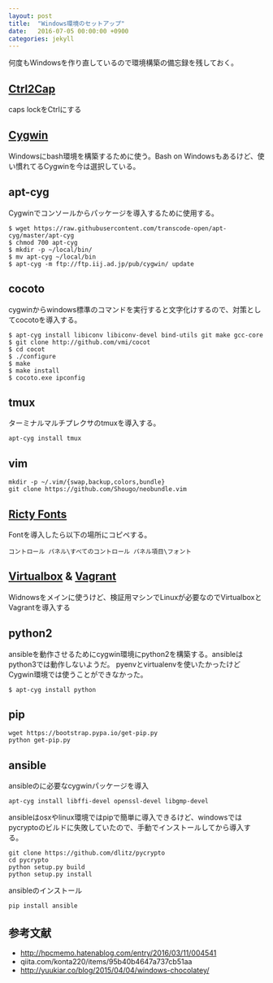 ```yaml
---
layout: post
title:  "Windows環境のセットアップ"
date:   2016-07-05 00:00:00 +0900
categories: jekyll
---
```


何度もWindowsを作り直しているので環境構築の備忘録を残しておく。

## [Ctrl2Cap](https://technet.microsoft.com/ja-jp/sysinternals/bb897578.aspx)

caps lockをCtrlにする

## [Cygwin](https://cygwin.com/packages/)

Windowsにbash環境を構築するために使う。Bash on
Windowsもあるけど、使い慣れてるCygwinを今は選択している。

## apt-cyg

Cygwinでコンソールからパッケージを導入するために使用する。

```
$ wget https://raw.githubusercontent.com/transcode-open/apt-cyg/master/apt-cyg
$ chmod 700 apt-cyg
$ mkdir -p ~/local/bin/
$ mv apt-cyg ~/local/bin
$ apt-cyg -m ftp://ftp.iij.ad.jp/pub/cygwin/ update
```

## cocoto

cygwinからwindows標準のコマンドを実行すると文字化けするので、対策としてcocotoを導入する。

```
$ apt-cyg install libiconv libiconv-devel bind-utils git make gcc-core
$ git clone http://github.com/vmi/cocot
$ cd cocot
$ ./configure
$ make
$ make install
$ cocoto.exe ipconfig
```

## tmux

ターミナルマルチプレクサのtmuxを導入する。

```
apt-cyg install tmux
```

## vim 

```
mkdir -p ~/.vim/{swap,backup,colors,bundle}
git clone https://github.com/Shougo/neobundle.vim
```

## [Ricty Fonts](http://www.rs.tus.ac.jp/yyusa/ricty_diminished.html)

Fontを導入したら以下の場所にコピペする。

```
コントロール パネル\すべてのコントロール パネル項目\フォント
```


## [Virtualbox](https://www.virtualbox.org/wiki/Downloads) & [Vagrant](https://www.vagrantup.com/)

Widnowsをメインに使うけど、検証用マシンでLinuxが必要なのでVirtualboxとVagrantを導入する

## python2

ansibleを動作させるためにcygwin環境にpython2を構築する。ansibleはpython3では動作しないようだ。
pyenvとvirtualenvを使いたかったけどCygwin環境では使うことができなかった。

```
$ apt-cyg install python
```

## pip

```
wget https://bootstrap.pypa.io/get-pip.py
python get-pip.py
```

## ansible

ansibleのに必要なcygwinパッケージを導入

```
apt-cyg install libffi-devel openssl-devel libgmp-devel
```

ansibleはosxやlinux環境ではpipで簡単に導入できるけど、windowsではpycryptoのビルドに失敗していたので、手動でインストールしてから導入する。

```
git clone https://github.com/dlitz/pycrypto
cd pycrypto
python setup.py build
python setup.py install
```

ansibleのインストール

```
pip install ansible
```

## 参考文献

 * http://hpcmemo.hatenablog.com/entry/2016/03/11/004541
 * qiita.com/konta220/items/95b40b4647a737cb51aa
 * http://yuukiar.co/blog/2015/04/04/windows-chocolatey/



